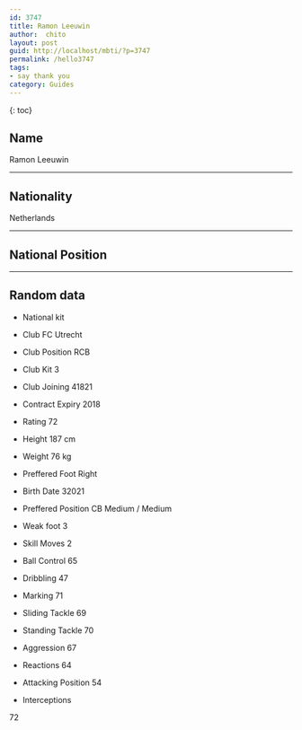 ```yaml
---
id: 3747
title: Ramon Leeuwin
author:  chito 
layout: post
guid: http://localhost/mbti/?p=3747
permalink: /hello3747
tags:
- say thank you
category: Guides
---
```



{: toc}


## Name  
Ramon Leeuwin 

* * *

## Nationality  
Netherlands 

* * *

## National Position 

* * *

## Random data 

  * National kit 
  * Club 
FC Utrecht 

  * Club Position 
RCB 

  * Club Kit 
3 

  * Club Joining 
41821 

  * Contract Expiry 
2018 

  * Rating 
72 

  * Height 
187 cm 

  * Weight 
76 kg 

  * Preffered Foot 
Right 

  * Birth Date 
32021 

  * Preffered Position 
CB Medium / Medium 

  * Weak foot 
3 

  * Skill Moves 
2 

  * Ball Control 
65 

  * Dribbling 
47 

  * Marking 
71 

  * Sliding Tackle 
69 

  * Standing Tackle 
70 

  * Aggression 
67 

  * Reactions 
64 

  * Attacking Position 
54 

  * Interceptions 

72</ul>